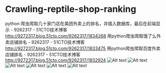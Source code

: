 # Crawling-reptile-shop-ranking
python 爬虫爬取几十家门店在美团外卖上的排名，并插入数据库，最后在前端显示 - 9262317 - 51CTO技术博客
http://9272317.blog.51cto.com/9262317/1834268
用python爬虫爬取饿了么外卖店铺排名 - 9262317 - 51CTO技术博客
http://9272317.blog.51cto.com/9262317/1833475
用python爬虫爬取百度外卖店铺排名 - 9262317 - 51CTO技术博客
http://9272317.blog.51cto.com/9262317/1832924
![Alt text](http://s1.51cto.com/wyfs02/M02/85/44/wKiom1ee2OuyD71JAABPNgdUPPE331.png-wh_500x0-wm_3-wmp_4-s_3327659994.png)
![Alt text](http://s1.51cto.com/wyfs02/M02/85/54/wKiom1egNEqB6UCCAAGK9YtLnyc277.png-wh_500x0-wm_3-wmp_4-s_346541771.png)
![Alt text](http://s1.51cto.com/wyfs02/M02/85/54/wKiom1egNEqB6UCCAAGK9YtLnyc277.png-wh_500x0-wm_3-wmp_4-s_346541771.png)
![Alt text](http://s2.51cto.com/wyfs02/M01/85/69/wKioL1eiwlTjDinxAACi65FsXQI698.png)
![Alt text](1.png)
![Alt text](http://s1.51cto.com/images/20180504/1525403548451542.png)
